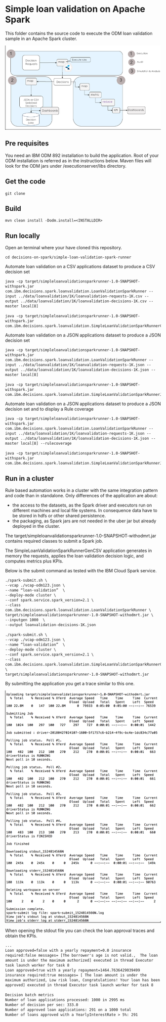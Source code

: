 # Simple loan validation on Apache Spark
This folder contains the source code to execute the ODM loan validation sample in an Apache Spark cluster.

![Flow](docs/images/decision_automation_in_map_reduce.png "Architecture")

## Pre requisites
You need an IBM ODM 892 installation to build the application. Root of your ODM installation is referred as <INSTALLDIR> in the instructions below. Maven files will look for the ODM jars under <INSTALLDIR>/executionserver/libs directory.

## Get the code
```console
git clone
```

## Build
```console
mvn clean install -Dodm.install=<INSTALLDIR>
```

## Run locally
Open an terminal where your have cloned this repository.
```console
cd decisions-on-spark/simple-loan-validation-spark-runner
```

Automate loan validation on a CSV applications dataset to produce a CSV decision set
```console
java -cp target/simpleloanvalidationsparkrunner-1.0-SNAPSHOT-withspark.jar com.ibm.decisions.spark.loanvalidation.LoanValidationSparkRunner --input ../data/loanvalidation/1K/loanvalidation-requests-1K.csv --output ../data/loanvalidation/1K/loanvalidation-decisions-1K.csv --master local[8]

java -cp target/simpleloanvalidationsparkrunner-1.0-SNAPSHOT-withspark.jar com.ibm.decisions.spark.loanvalidation.SimpleLoanValidationSparkRunnerCSV 
```

Automate loan validation on a JSON applications dataset to produce a JSON decision set
```console
java -cp target/simpleloanvalidationsparkrunner-1.0-SNAPSHOT-withspark.jar com.ibm.decisions.spark.loanvalidation.LoanValidationSparkRunner --input ../data/loanvalidation/1K/loanvalidation-requests-1K.json --output ../data/loanvalidation/1K/loanvalidation-decisions-1K.json --master local[8]

java -cp target/simpleloanvalidationsparkrunner-1.0-SNAPSHOT-withspark.jar com.ibm.decisions.spark.loanvalidation.SimpleLoanValidationSparkRunnerJSON 
```

Automate loan validation on a JSON applications dataset to produce a JSON decision set and to display a Rule coverage
```console
java -cp target/simpleloanvalidationsparkrunner-1.0-SNAPSHOT-withspark.jar com.ibm.decisions.spark.loanvalidation.LoanValidationSparkRunner --input ../data/loanvalidation/1K/loanvalidation-requests-1K.json --output ../data/loanvalidation/1K/loanvalidation-decisions-1K.json --master local[8] --rulecoverage

java -cp target/simpleloanvalidationsparkrunner-1.0-SNAPSHOT-withspark.jar com.ibm.decisions.spark.loanvalidation.SimpleLoanValidationSparkRunnerJSONWithCoverage
```
## Run in a cluster
Rule based automation works in a cluster with the same integration pattern and code than in standalone.
Only differences of the application are about:
- the access to the datasets, as the Spark driver and executors run on different machines and local file systems. In consequence data have to be stored in hdfs or other shared persistence.
- the packaging, as Spark jars are not needed in the uber jar but already deployed in the cluster.

The target/simpleloanvalidationsparkrunner-1.0-SNAPSHOT-withodmrt.jar contains required classes to submit a Spark job.

The SimpleLoanValidationSparkRunnerGenCSV application generates in memory the requests, applies the loan validation decision logic, and computes metrics plus KPIs.

Below is the submit command as tested with the IBM Cloud Spark service.
```console
./spark-submit.sh \
--vcap ./vcap-odm123.json \
--name “loan-validation”  \
--deploy-mode cluster \
--conf spark.service.spark_version=2.1 \
--class com.ibm.decisions.spark.loanvalidation.LoanValidationSparkRunner \
target/simpleloanvalidationsparkrunner-1.0-SNAPSHOT-withodmrt.jar \
--inputgen 1000  \
--output loanvalidation-decisions-1K.json

./spark-submit.sh \
--vcap ./vcap-odm123.json \
--name “loan-validation”  \
--deploy-mode cluster \
--conf spark.service.spark_version=2.1 \
--class com.ibm.decisions.spark.loanvalidation.SimpleLoanValidationSparkRunnerGenCSV \
target/simpleloanvalidationsparkrunner-1.0-SNAPSHOT-withodmrt.jar
```
By submitting the application you get a trace similar to this one.

![Flow](docs/images/submit-trace.png "submit trace")

When opening the stdout file you can check the loan approval traces and obtain the KPIs.

```console
...
Loan approved=false with a yearly repayment=0.0 insurance required:false messages= [The borrower's age is not valid.,  The loan amount is under the maximum authorized] executed in thread Executor task launch worker for task 8
Loan approved=true with a yearly repayment=1464.7636429039499 insurance required:true messages= [ The loan amount is under the maximum authorized, Low risk loan, Congratulations! Your loan has been approved] executed in thread Executor task launch worker for task 8

Decision batch metrics
Number of loan applications processed: 1000 in 2995 ms
Number of decision per sec: 333.0
Number of approved loan applications: 291 on a 1000 total
Number of loans approved with a YearlyInterestRate > 5%: 291
```
